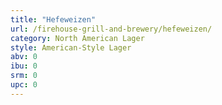 ```yaml
---
title: "Hefeweizen"
url: /firehouse-grill-and-brewery/hefeweizen/
category: North American Lager
style: American-Style Lager
abv: 0
ibu: 0
srm: 0
upc: 0
---
```



